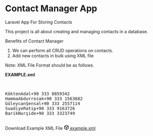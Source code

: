 <h1>Contact Manager App</h1>

<p>Laravel App For Storing Contacts</p>

<p>This project is all about creating and managing contacts in a database.</p>

Benefits of Contact Manager
1. We can perform all CRUD operations on contacts. 
2. Add new contacts in bulk using XML file 

Note: XML File Format should be as follows.

<b>EXAMPLE.xml</b>

<pre lang="xml">
<?xml version="1.0" encoding="UTF-8" ?>
<contacts>
<contact><name>Kökten</name><lastName>Adal</lastName><phone>+90 333 8859342</phone></contact>
<contact><name>Hamma</name><lastName>Abdurrezak</lastName><phone>+90 333 1563682</phone></contact>
<contact><name>Güleycan</name><lastName>Şensal</lastName><phone>+90 333 2557114</phone></contact>
<contact><name>Suadiye</name><lastName>Ratip</lastName><phone>+90 333 9163726</phone></contact>
<contact><name>Barik</name><lastName>Nurşide</lastName><phone>+90 333 3323749</phone></contact>
</contacts>
</pre>

Download Example XML File
<a href="https://github.com/ajinkyacodes/contacts-manager/releases/download/1.0/example.xml" rel="nofollow" class="d-flex flex-items-center min-width-0">
<svg class="octicon octicon-package flex-shrink-0 color-text-secondary" viewBox="0 0 16 16" version="1.1" width="16" height="16" aria-hidden="true"><path fill-rule="evenodd" d="M8.878.392a1.75 1.75 0 00-1.756 0l-5.25 3.045A1.75 1.75 0 001 4.951v6.098c0 .624.332 1.2.872 1.514l5.25 3.045a1.75 1.75 0 001.756 0l5.25-3.045c.54-.313.872-.89.872-1.514V4.951c0-.624-.332-1.2-.872-1.514L8.878.392zM7.875 1.69a.25.25 0 01.25 0l4.63 2.685L8 7.133 3.245 4.375l4.63-2.685zM2.5 5.677v5.372c0 .09.047.171.125.216l4.625 2.683V8.432L2.5 5.677zm6.25 8.271l4.625-2.683a.25.25 0 00.125-.216V5.677L8.75 8.432v5.516z"></path></svg>
<span class="pl-2 flex-auto min-width-0 text-bold">example.xml</span>
</a>
